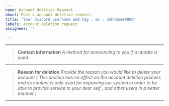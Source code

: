 ```yaml
---
name: Account deletion Request
about: Post a account deletion request.
title: 'Your Discord username and tag . ex : JohnDoe#0000'
labels: Account deletion request
assignees: ''

---
```


---
> **Contact information**
*A method for announcing to you if a update is sued.*

---
> **Reason for deletion**
*Provide the reason you would like to delete your account ( This section has no effect on the account deletion process and its content is only used for improving our system in order to be able to provide service to your dear self , and other users in a better manner ).*

---
